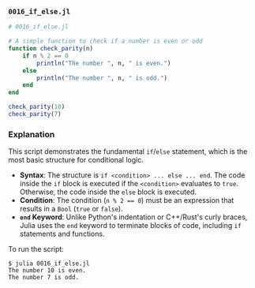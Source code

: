 ### `0016_if_else.jl`

```julia
# 0016_if_else.jl

# A simple function to check if a number is even or odd
function check_parity(n)
    if n % 2 == 0
        println("The number ", n, " is even.")
    else
        println("The number ", n, " is odd.")
    end
end

check_parity(10)
check_parity(7)
```

### Explanation

This script demonstrates the fundamental `if`/`else` statement, which is the most basic structure for conditional logic.

  * **Syntax**: The structure is `if <condition> ... else ... end`. The code inside the `if` block is executed if the `<condition>` evaluates to `true`. Otherwise, the code inside the `else` block is executed.
  * **Condition**: The condition (`n % 2 == 0`) must be an expression that results in a `Bool` (`true` or `false`).
  * **`end` Keyword**: Unlike Python's indentation or C++/Rust's curly braces, Julia uses the `end` keyword to terminate blocks of code, including `if` statements and functions.

To run the script:

```shell
$ julia 0016_if_else.jl
The number 10 is even.
The number 7 is odd.
```